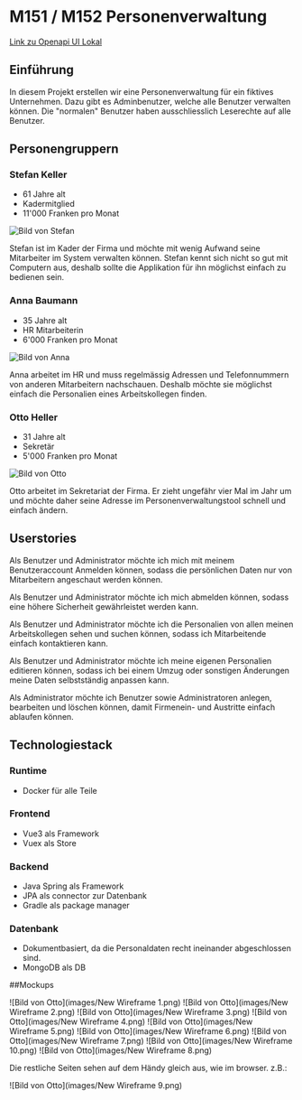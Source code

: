 # M151 / M152 Personenverwaltung
[Link zu Openapi UI Lokal](http://localhost:8081/swagger-ui.html)





## Einführung

In diesem Projekt erstellen wir eine Personenverwaltung für ein fiktives Unternehmen. Dazu gibt es Adminbenutzer, welche alle Benutzer verwalten können. Die "normalen" Benutzer haben ausschliesslich Leserechte auf alle Benutzer.

## Personengruppern

### Stefan Keller

- 61 Jahre alt
- Kadermitglied
- 11'000 Franken pro Monat

![Bild von Stefan](https://images.generated.photos/cTUvx3xCPyLrQoHY87KlcxhTprdjGYfKmSWbLzVNfFU/rs:fit:512:512/wm:0.95:sowe:18:18:0.33/Z3M6Ly9nZW5lcmF0/ZWQtcGhvdG9zL3Ry/YW5zcGFyZW50X3Yz/L3YzXzA2MTU2MDMu/cG5n.png)

Stefan ist im Kader der Firma und möchte mit wenig Aufwand seine Mitarbeiter im System verwalten können. Stefan kennt sich nicht so gut mit Computern aus, deshalb sollte die Applikation für ihn möglichst einfach zu bedienen sein.

### Anna Baumann

- 35 Jahre alt
- HR Mitarbeiterin
- 6'000 Franken pro Monat

![Bild von Anna](https://images.generated.photos/sNEMy8lVYBbOtV99pEYbAQEMrJ2Fl-cV7IaW-CbuWcs/rs:fit:512:512/wm:0.95:sowe:18:18:0.33/Z3M6Ly9nZW5lcmF0/ZWQtcGhvdG9zL3Ry/YW5zcGFyZW50X3Yz/L3YzXzA5NTQ5NzAu/cG5n.png)

Anna arbeitet im HR und muss regelmässig Adressen und Telefonnummern von anderen Mitarbeitern nachschauen. Deshalb möchte sie möglichst einfach die Personalien eines Arbeitskollegen finden.

### Otto Heller

- 31 Jahre alt
- Sekretär
- 5'000 Franken pro Monat

![Bild von Otto](https://images.generated.photos/mGQ0tvnrcUdEc0mQOZl9InGlr9DlHTM5kylykB8dsWc/rs:fit:512:512/wm:0.95:sowe:18:18:0.33/Z3M6Ly9nZW5lcmF0/ZWQtcGhvdG9zL3Ry/YW5zcGFyZW50X3Yz/L3YzXzA3NTE3ODMu/cG5n.png)

Otto arbeitet im Sekretariat der Firma. Er zieht ungefähr vier Mal im Jahr um und möchte daher seine Adresse im Personenverwaltungstool schnell und einfach ändern.

## Userstories

Als Benutzer und Administrator möchte ich mich mit meinem Benutzeraccount Anmelden können, sodass die persönlichen Daten nur von Mitarbeitern angeschaut werden können.

Als Benutzer und Administrator möchte ich mich abmelden können, sodass eine höhere Sicherheit gewährleistet werden kann.

Als Benutzer und Administrator möchte ich die Personalien von allen meinen Arbeitskollegen sehen und suchen können, sodass ich Mitarbeitende einfach kontaktieren kann.

Als Benutzer und Administrator möchte ich meine eigenen Personalien editieren können, sodass ich bei einem Umzug oder sonstigen Änderungen meine Daten selbstständig anpassen kann.

Als Administrator möchte ich Benutzer sowie Administratoren anlegen, bearbeiten und löschen können, damit Firmenein- und Austritte einfach ablaufen können.

## Technologiestack
### Runtime
- Docker für alle Teile

### Frontend
- Vue3 als Framework
- Vuex als Store

### Backend
- Java Spring als Framework
- JPA als connector zur Datenbank
- Gradle als package manager

### Datenbank
- Dokumentbasiert, da die Personaldaten recht ineinander abgeschlossen sind.
- MongoDB als DB 

##Mockups

![Bild von Otto](images/New Wireframe 1.png)
![Bild von Otto](images/New Wireframe 2.png)
![Bild von Otto](images/New Wireframe 3.png)
![Bild von Otto](images/New Wireframe 4.png)
![Bild von Otto](images/New Wireframe 5.png)
![Bild von Otto](images/New Wireframe 6.png)
![Bild von Otto](images/New Wireframe 7.png)
![Bild von Otto](images/New Wireframe 10.png)
![Bild von Otto](images/New Wireframe 8.png)

Die restliche Seiten sehen auf dem Händy gleich aus, wie im browser. z.B.:

![Bild von Otto](images/New Wireframe 9.png)

